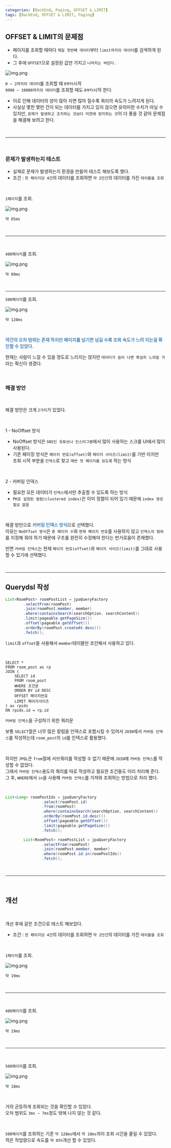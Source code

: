 ```yaml
---
categories: [BackEnd, Paging, OFFSET & LIMIT]
tags: [BackEnd, OFFSET & LIMIT, Paging]
---
```


## OFFSET & LIMIT의 문제점
- 페이지를 조회할 때마다 `제일 첫번째 데이터`부터 `limit까지의 데이터`를 검색하게 된다.
- 그 후에 `OFFSET`으로 설정된 값만 가지고 `나머지는 버린다.`

![img.png](../assets/img/postimg/2024-05-13/페이지%20이동.png)

`0 ~ 2까지의 데이터`를 조회할 때 `0부터`시작  
`9990 ~ 10000까지의 데이터`를 조회할 때도 `0부터`시작 한다.


- 이로 인해 데이터의 양이 많아 지면 많아 질수록 쿼리의 속도가 느려지게 된다.
- 사실상 몇천 몇만 건이 되는 데이터를 가지고 있지 않으면 유의미한 수치가 아닐 수 있지만, 
  `문제가 발생하고 조치하는 것보다 미연에 방지하는 것`이 더 좋을 것 같아 문제점을 해결해 보려고 한다.

<br>

---

<br>

### 문제가 발생하는지 테스트

- 실제로 문제가 발생하는지 환경을 만들어 테스트 해보도록 했다.
- 조건 : `한 페이지당 4건`의 데이터를 조회하면 `약 2만건`의 데이터를 가진 `테이블을 조회`

<br>

`1페이지`를 조회.

![img.png](../assets/img/postimg/2024-05-13/2만개%20이상일%20때%201페이지%20요청속도.PNG)

`약 85ms`

<br>

---

<br>

`400페이지`를 조회.

![img.png](../assets/img/postimg/2024-05-13/2만개%20이상일%20때%20400%20페이지%20요청속도.PNG)

`약 89ms`

<br>

---

`500페이지`를 조회.

![img.png](../assets/img/postimg/2024-05-13/2만개%20이상일%20때%20500%20페이지%20요청속도.PNG)

`약 128ms`


<br>

**<span style="color: #4682B4;">약간의 오차 범위는 존재 하지만 페이지를 넘기면 넘길 수록 조회 속도가 느려 지는걸 확인할 수 있었다.</span>**

현재는 사람이 느낄 수 있을 정도로 느리지는 않지만 `데이터가 늘어 나면 확실히 느려질 거`라는 확신이 생겼다.

<br>

### 해결 방안

<br>

해결 방안은 크게 `2가지`가 있었다.  

<br>

1 - NoOffset 방식
- NoOffset 방식은 `SNS인 유튜브나 인스타그램`에서 많이 사용하는 스크롤 UI에서 많이 사용된다.
- 기존 페이징 방식은 `페이지 번호(offset)`와 `페이지 사이즈(limit)`를 기반 이지만   
  조회 시작 부분을 `인덱스`로 찾고 `매번 첫 페이지를 읽도록` 하는 방식 

<br>

2 - 커버링 인덱스
- 필요한 모든 데이터가 `인덱스`에서만 추출할 수 있도록 하는 방식
- `PK로 설정된 컬럼(clustered index)`은 이미 정렬이 되어 있기 때문에 `index 생성 필요 없음`

<br>

해결 방안으로 <span style="color: #4682B4;">**커버링 인덱스 방식**</span>으로 선택했다.  
이유는 `NoOffset 방식`은 `총 페이지 수`와 `현재 페이지 번호`를 사용하지 않고 `인덱스의 범위`를 지정해 줘야 하기 때문에 
구조를 완전히 수정해야 한다는 번거로움이 존재했다.  
  
반면 `커버링 인덱스`는 현재 `페이지 번호(offset)`와 `페이지 사이즈(limit)`를 그대로 사용할 수 있기에 선택했다.







<br>

---

## Querydsl 작성

```java
List<RoomPost> roomPostList = jpaQueryFactory
        .selectFrom(roomPost)
        .join(roomPost.member, member)
        .where(containsSearch(searchOption, searchContent))
        .limit(pageable.getPageSize())
        .offset(pageable.getOffset())
        .orderBy(roomPost.createAt.desc())
        .fetch();
```

`limit`과 `offset`을 사용해서 `member`테이블만 조인해서 사용하고 있다.    


<br>

```mysql
SELECT *
FROM room_post as rp
JOIN (
	SELECT id
	FROM room_post
	WHERE 조건문
	ORDER BY id DESC
	OFFSET 페이지번호
	LIMIT 페이지사이즈
) as rpids
ON rpids.id = rp.id
```
`커버링 인덱스`을 구성하기 위한 쿼리문  

보통 `SELECT`절은 너무 많은 칼럼을 인덱스로 포함시킬 수 있어서 `JOIN`에서 `커버링 인덱스`를 작성하는데 `room_post`의 `id`를 인덱스로 활용했다.  

<br>

하지만 `JPQL`은 `from`절에 서브쿼리를 작성할 수 없기 때문에 `JOIN`에 `커버링 인덱스`를 작성할 수 없었다.  
그래서 `커버링 인덱스`용도의 쿼리를 따로 작성하고 필요한 조건들도 미리 처리해 준다.  
그 후, `WHERE`에서 `in`을 사용해 `커버링 인덱스`를 가져와 조회하는 방법으로 처리 했다.  

<br>

```java
List<Long> roomPostIds = jpaQueryFactory
                .select(roomPost.id)
                .from(roomPost)
                .where(containsSearch(searchOption, searchContent))
                .orderBy(roomPost.id.desc())
                .offset(pageable.getOffset())
                .limit(pageable.getPageSize())
                .fetch();

        List<RoomPost> roomPostList = jpaQueryFactory
                .selectFrom(roomPost)
                .join(roomPost.member, member)
                .where(roomPost.id.in(roomPostIds))
                .fetch();
```

<br>

---

<br>

## 개선

<br>

개선 후에 같은 조건으로 테스트 해보았다.
- 조건 : `한 페이지당 4건`의 데이터를 조회하면 `약 2만건`의 데이터를 가진 `테이블을 조회`

<br>

`1페이지`를 조회.

![img.png](../assets/img/postimg/2024-05-13/개선%201페이지.PNG)

`약 19ms`

<br>

---

<br>

`400페이지`를 조회.

![img.png](../assets/img/postimg/2024-05-13/개선%20400페이지.PNG)

`약 19ms`

<br>

---

<br>

`500페이지`를 조회.

![img.png](../assets/img/postimg/2024-05-13/개선%20500페이지.PNG)

`약 18ms`

<br>

거의 균등하게 조회되는 것을 확인할 수 있었다.   
오차 범위도 `3ms ~ 7ms`정도 밖에 나지 않는 것 같다.  

<br>

`500페이지`를 조회하는 기준 `약 128ms`에서 `약 18ms`까지 조회 시간을 줄일 수 있었다.  
적은 작업량으로 속도를 `약 85%`개선 할 수 있었다.  












